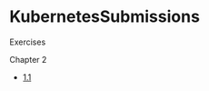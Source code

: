 # KubernetesSubmissions
Exercises

Chapter 2
- <a href="https://github.com/xxxxxemirxxxxx/KubernetesSubmissions/releases/tag/1.1">1.1</a>
